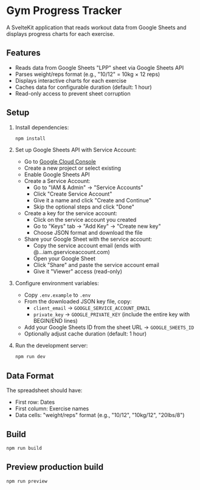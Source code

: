 # Gym Progress Tracker

A SvelteKit application that reads workout data from Google Sheets and displays progress charts for each exercise.

## Features

- Reads data from Google Sheets "LPP" sheet via Google Sheets API
- Parses weight/reps format (e.g., "10/12" = 10kg × 12 reps)
- Displays interactive charts for each exercise
- Caches data for configurable duration (default: 1 hour)
- Read-only access to prevent sheet corruption

## Setup

1. Install dependencies:
   ```bash
   npm install
   ```

2. Set up Google Sheets API with Service Account:
   - Go to [Google Cloud Console](https://console.cloud.google.com/)
   - Create a new project or select existing
   - Enable Google Sheets API
   - Create a Service Account:
     - Go to "IAM & Admin" → "Service Accounts"
     - Click "Create Service Account"
     - Give it a name and click "Create and Continue"
     - Skip the optional steps and click "Done"
   - Create a key for the service account:
     - Click on the service account you created
     - Go to "Keys" tab → "Add Key" → "Create new key"
     - Choose JSON format and download the file
   - Share your Google Sheet with the service account:
     - Copy the service account email (ends with @...iam.gserviceaccount.com)
     - Open your Google Sheet
     - Click "Share" and paste the service account email
     - Give it "Viewer" access (read-only)

3. Configure environment variables:
   - Copy `.env.example` to `.env`
   - From the downloaded JSON key file, copy:
     - `client_email` → `GOOGLE_SERVICE_ACCOUNT_EMAIL`
     - `private_key` → `GOOGLE_PRIVATE_KEY` (include the entire key with BEGIN/END lines)
   - Add your Google Sheets ID from the sheet URL → `GOOGLE_SHEETS_ID`
   - Optionally adjust cache duration (default: 1 hour)

4. Run the development server:
   ```bash
   npm run dev
   ```

## Data Format

The spreadsheet should have:
- First row: Dates
- First column: Exercise names
- Data cells: "weight/reps" format (e.g., "10/12", "10kg/12", "20lbs/8")

## Build

```bash
npm run build
```

## Preview production build

```bash
npm run preview
```

